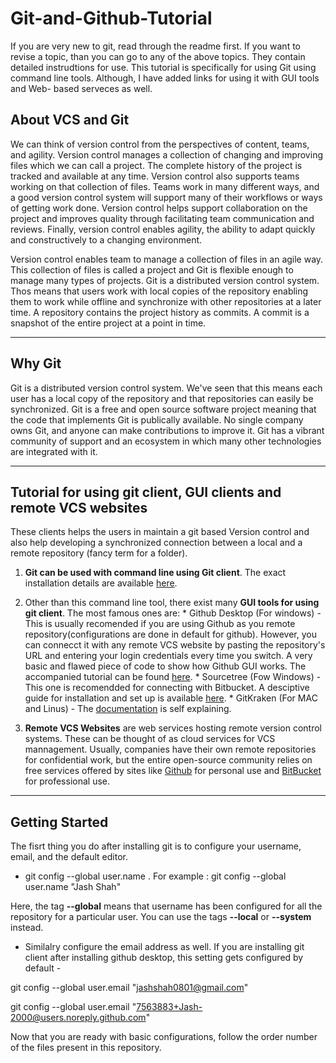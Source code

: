 # Git-and-Github-Tutorial
If you are very new to git, read through the readme first. If you want to revise a topic, than you can go to any of the above topics. They contain detailed instrudtions for use.
This tutorial is specifically for using Git using command line tools. Although, I have added links for using it with GUI tools and Web- based serveces as well.

## About VCS and Git

We can think of version control from the perspectives of content, teams, and agility. Version control manages a collection of changing and improving files which we can call a project. The complete history of the project is tracked and available at any time. Version control also supports teams working on that collection of files. Teams work in many different ways, and a good version control system will support many of their workflows or ways of getting work done. Version control helps support collaboration on the project and improves quality through facilitating team communication and reviews. Finally, version control enables agility, the ability to adapt quickly and constructively to a changing environment.

Version control enables team to manage a collection of files in an agile way. This collection of files is called a project and Git is flexible enough to manage many types of projects. Git is a distributed version control system. Thos means that users work with local copies of the repository enabling them to work while offline and synchronize with other repositories at a later time. A repository contains the project history as commits. A commit is a snapshot of the entire project at a point in time.

---

## Why Git

Git is a distributed version control system. We've seen that this means each user has a local copy of the repository and that repositories can easily be synchronized. Git is a free and open source software project meaning that the code that implements Git is publically available. No single company owns Git, and anyone can make contributions to improve it. Git has a vibrant community of support and an ecosystem in which many other technologies are integrated with it.


---
## Tutorial for using git client, GUI clients and remote VCS websites
These clients helps the users in maintain a git based Version control and also help developing a synchronized connection between a local and a remote repository (fancy term for a folder). 

  1. **Git can be used with command line using Git client**. The exact installation details are available [here](https://git-scm.com/downloads).

  2. Other than this command line tool, there exist many **GUI tools for using git client**. The most famous ones are:
    * Github Desktop (For windows) - This is usually recomended if you are using Github as you remote repository(configurations are done in default for github). However, you can connecct it with any remote VCS website by pasting the repository's URL and entering your login credentials every time you switch. A very basic and flawed piece of code to show how Github GUI works. The accompanied tutorial can be found [here]( https://learn.sparkfun.com/tutorials/using-github).
    * Sourcetree (Fow Windows) - This one is  recomendded for connecting with Bitbucket. A desciptive guide for installation and set up is available [here](https://www.coursera.org/learn/version-control-with-git/lecture/COD2g/sourcetree-installation-and-getting-started).
    * GitKraken (For MAC and Linus) - The [documentation](https://www.gitkraken.com/) is self explaining.
   
  3. **Remote VCS Websites** are web services hosting remote version control systems. These can be thought of as cloud services for VCS mannagement. Usually, companies have their own remote repositories for confidential work, but the entire open-source community relies on free services offered by sites like [Github](https://github.com/) for personal use and [BitBucket](https://bitbucket.org/product) for professional use.   

---
## Getting Started

The fisrt thing you do after installing git is to configure your username, email, and the default editor.

  * git config --global user.name <Your name>. 
    For example :  git config --global user.name "Jash Shah"

Here, the tag **--global** means that username has been configured for all the repository for a particular user. You can use the tags **--local** or **--system** instead.

  * Similalry configure the email address as well. If you are installing git client after installing github desktop, this setting gets configured by default -

git config --global user.email "jashshah0801@gmail.com"

git config --global user.email "7563883+Jash-2000@users.noreply.github.com"  <This is the default configuration>


Now that you are ready with basic configurations, follow the order number of the files present in this repository.
